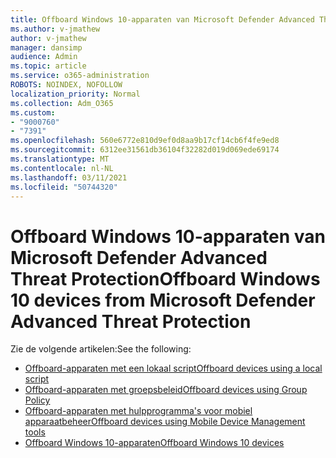 ```yaml
---
title: Offboard Windows 10-apparaten van Microsoft Defender Advanced Threat Protection
ms.author: v-jmathew
author: v-jmathew
manager: dansimp
audience: Admin
ms.topic: article
ms.service: o365-administration
ROBOTS: NOINDEX, NOFOLLOW
localization_priority: Normal
ms.collection: Adm_O365
ms.custom:
- "9000760"
- "7391"
ms.openlocfilehash: 560e6772e810d9ef0d8aa9b17cf14cb6f4fe9ed8
ms.sourcegitcommit: 6312ee31561db36104f32282d019d069ede69174
ms.translationtype: MT
ms.contentlocale: nl-NL
ms.lasthandoff: 03/11/2021
ms.locfileid: "50744320"
---
```

# <a name="offboard-windows-10-devices-from-microsoft-defender-advanced-threat-protection"></a><span data-ttu-id="0181e-102">Offboard Windows 10-apparaten van Microsoft Defender Advanced Threat Protection</span><span class="sxs-lookup"><span data-stu-id="0181e-102">Offboard Windows 10 devices from Microsoft Defender Advanced Threat Protection</span></span>

<span data-ttu-id="0181e-103">Zie de volgende artikelen:</span><span class="sxs-lookup"><span data-stu-id="0181e-103">See the following:</span></span>

- [<span data-ttu-id="0181e-104">Offboard-apparaten met een lokaal script</span><span class="sxs-lookup"><span data-stu-id="0181e-104">Offboard devices using a local script</span></span>](https://go.microsoft.com/fwlink/?linkid=2143465)
- [<span data-ttu-id="0181e-105">Offboard-apparaten met groepsbeleid</span><span class="sxs-lookup"><span data-stu-id="0181e-105">Offboard devices using Group Policy</span></span>](https://go.microsoft.com/fwlink/?linkid=2143632)
- [<span data-ttu-id="0181e-106">Offboard-apparaten met hulpprogramma's voor mobiel apparaatbeheer</span><span class="sxs-lookup"><span data-stu-id="0181e-106">Offboard devices using Mobile Device Management tools</span></span>](https://go.microsoft.com/fwlink/?linkid=2143633)
- [<span data-ttu-id="0181e-107">Offboard Windows 10-apparaten</span><span class="sxs-lookup"><span data-stu-id="0181e-107">Offboard Windows 10 devices</span></span>](https://go.microsoft.com/fwlink/?linkid=2143629)
